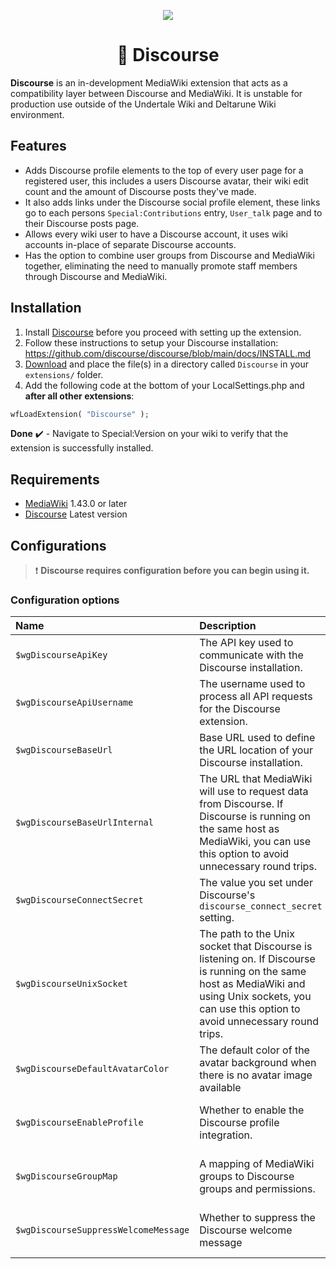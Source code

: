 <p align="center"><a href="https://github.com/utdrwiki/discussions/releases/latest" alt="Latest Release">
<img src="https://img.shields.io/github/v/release/utdrwiki/discussions"/></a></p>

<div align="center"><h1>📰 Discourse</h1></div>

**Discourse** is an in-development MediaWiki extension that acts as a compatibility layer between Discourse and MediaWiki. It is unstable for production use outside of the Undertale Wiki and Deltarune Wiki environment.

## Features
- Adds Discourse profile elements to the top of every user page for a registered user, this includes a users Discourse avatar, their wiki edit count and the amount of Discourse posts they've made.
- It also adds links under the Discourse social profile element, these links go to each persons `Special:Contributions` entry, `User_talk` page and to their Discourse posts page.
- Allows every wiki user to have a Discourse account, it uses wiki accounts in-place of separate Discourse accounts.
- Has the option to combine user groups from Discourse and MediaWiki together, eliminating the need to manually promote staff members through Discourse and MediaWiki.

## Installation
1. Install [Discourse](https://github.com/discourse/discourse) before you proceed with setting up the extension.
2. Follow these instructions to setup your Discourse installation: https://github.com/discourse/discourse/blob/main/docs/INSTALL.md
3. [Download](https://github.com/utdrwiki/discussions/archive/master.zip) and place the file(s) in a directory called `Discourse` in your `extensions/` folder.
4. Add the following code at the bottom of your LocalSettings.php and **after all other extensions**:
```php
wfLoadExtension( "Discourse" );
```
**Done** ✔️ - Navigate to Special:Version on your wiki to verify that the extension is successfully installed.

## Requirements
* [MediaWiki](https://www.mediawiki.org) 1.43.0 or later
* [Discourse](https://github.com/discourse/discourse) Latest version

## Configurations
> ❗ **Discourse requires configuration before you can begin using it.**

### Configuration options
Name | Description | Values | Default
:--- | :--- | :--- | :---
`$wgDiscourseApiKey` | The API key used to communicate with the Discourse installation. | `string` | `null`
`$wgDiscourseApiUsername` | The username used to process all API requests for the Discourse extension. | `string` | `null`
`$wgDiscourseBaseUrl` | Base URL used to define the URL location of your Discourse installation. | `string` | `null`
`$wgDiscourseBaseUrlInternal` | The URL that MediaWiki will use to request data from Discourse. If Discourse is running on the same host as MediaWiki, you can use this option to avoid unnecessary round trips. | `string` | `null`
`$wgDiscourseConnectSecret` | The value you set under Discourse's `discourse_connect_secret` setting. | `string` | `null`
`$wgDiscourseUnixSocket` | The path to the Unix socket that Discourse is listening on. If Discourse is running on the same host as MediaWiki and using Unix sockets, you can use this option to avoid unnecessary round trips. | `command` | `null`
`$wgDiscourseDefaultAvatarColor` | The default color of the avatar background when there is no avatar image available | `integer` | `#FF0000`
`$wgDiscourseEnableProfile` | Whether to enable the Discourse profile integration. | `integer` | `true` - enable; `false` - disable
`$wgDiscourseGroupMap` | A mapping of MediaWiki groups to Discourse groups and permissions. | `integer` | `true` - enable; `false` - disable
`$wgDiscourseSuppressWelcomeMessage` | Whether to suppress the Discourse welcome message | `integer` | `true` - enable; `false` - disable
